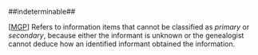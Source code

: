 ##indeterminable##

\[[MGP](SOURCES.md#MGP)\] Refers to information items that cannot be classified as *primary* or *secondary*, because either the informant is unknown or the genealogist cannot deduce how an identified informant obtained the information.
